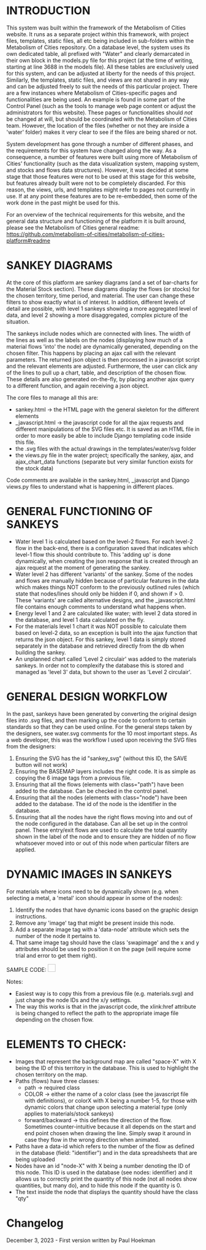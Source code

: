 # INTRODUCTION

This system was built within the framework of the Metabolism of Cities website. It runs as a separate project within this framework, with project files, templates, static files, all etc being included in sub-folders within the Metabolism of Cities repository. On a database level, the system uses its own dedicated table, all prefixed with "Water" and clearly demarcated in their own block in the models.py file for this project (at the time of writing, starting at line 3688 in the models file). All these tables are exclusively used for this system, and can be adjusted at liberty for the needs of this project. Similarly, the templates, static files, and views are not shared in any way and can be adjusted freely to suit the needs of this particular project. There are a few instances where Metabolism of Cities-specific pages and functionalities are being used. An example is found in some part of the Control Panel (such as the tools to manage web page content or adjust the administrators for this website). These pages or functionalities should _not_ be changed at will, but should be coordinated with the Metabolism of Cities team. However, the location of the files (whether or not they are inside a 'water' folder) makes it very clear to see if the files are being shared or not. 

System development has gone through a number of different phases, and the requirements for this system have changed along the way. As a consequence, a number of features were built using more of Metabolism of Cities' functionality (such as the data visualization system, mapping system, and stocks and flows data structures). However, it was decided at some stage that those features were not to be used at this stage for this website, but features already built were not to be completely discarded. For this reason, the views, urls, and templates might refer to pages not currently in use. If at any point these features are to be re-embedded, then some of the work done in the past might be used for this. 

For an overview of the technical requirements for this website, and the general data structure and functioning of the platform it is built around, please see the Metabolism of Cities general readme: https://github.com/metabolism-of-cities/metabolism-of-cities-platform#readme

# SANKEY DIAGRAMS

At the core of this platform are sankey diagrams (and a set of bar-charts for the Material Stock section). These diagrams display the flows (or stocks) for the chosen territory, time period, and material. The user can change these filters to show exactly what is of interest. In addition, different levels of detail are possible, with level 1 sankeys showing a more aggregated level of data, and level 2 showing a more disaggregated, complex picture of the situation.

The sankeys include nodes which are connected with lines. The width of the lines as well as the labels on the nodes (displaying how much of a material flows 'into' the node) are dynamically generated, depending on the chosen filter. This happens by placing an ajax call with the relevant parameters. The returned json object is then processed in a javascript script and the relevant elements are adjusted. Furthermore, the user can click any of the lines to pull up a chart, table, and description of the chosen flow. These details are also generated on-the-fly, by placing another ajax query to a different function, and again receiving a json object. 

The core files to manage all this are:

- sankey.html -> the HTML page with the general skeleton for the different elements
- \_javascript.html -> the javascript code for all the ajax requests and different manipulations of the SVG files etc. It is saved as an HTML file in order to more easily be able to include Django templating code inside this file. 
- the .svg files with the actual drawings in the templates/water/svg folder
- the views.py file in the water project; specifically the sankey, ajax, and ajax\_chart\_data functions (separate but very similar function exists for the stock data)

Code comments are available in the sankey.html, \_javascript and Django views.py files to understand what is happening in different places. 

# GENERAL FUNCTIONING OF SANKEYS

- Water level 1 is calculated based on the level-2 flows. For each level-2 flow in the back-end, there is a configuration saved that indicates which level-1 flow this should contribute to. This 'adding up' is done dynamically, when creating the json response that is created through an ajax request at the moment of generating the sankey. 
- Water level 2 has different 'variants' of the sankey. Some of the nodes and flows are manually hidden because of particular features in the data which makes things NOT conform to the previously outlined rules (which state that nodes/lines should only be hidden if 0, and shown if > 0. These 'variants' are called alternative designs, and the \_javascript.html file contains enough comments to understand what happens when.
- Energy level 1 and 2 are calculated like water; with level 2 data stored in the database, and level 1 data calculated on the fly. 
- For the materials level 1 chart it was NOT possible to calculate them based on level-2 data, so an exception is built into the ajax function that returns the json object. For this sankey, level 1 data is simply stored separately in the database and retrieved directly from the db when building the sankey. 
- An unplanned chart called 'Level 2 circulair' was added to the materials sankeys. In order not to complexify the database this is stored and managed as 'level 3' data, but shown to the user as 'Level 2 circulair'.

# GENERAL DESIGN WORKFLOW

In the past, sankeys have been generated by converting the original design files into .svg files, and then marking up the code to conform to certain standards so that they can be used online. For the general steps taken by the designers, see water.svg comments for the 10 most important steps. As a web developer, this was the workflow I used upon receiving the SVG files from the designers:

1. Ensuring the SVG has the id "sankey\_svg" (without this ID, the SAVE button will not work)
2. Ensuring the BASEMAP layers includes the right code. It is as simple as copying the 6 image tags from a previous file.
3. Ensuring that all the flows (elements with class="path") have been added to the database. Can be checked in the control panel. 
4. Ensuring that all the nodes (elements with class="node") have been added to the database. The id of the node is the identifier in the database.
5. Ensuring that all the nodes have the right flows moving into and out of the node configured in the database. Can all be set up in the control panel. These entry/exit flows are used to calculate the total quantity shown in the label of the node and to ensure they are hidden of no flow whatsoever moved into or out of this node when particular filters are applied.

# DYNAMIC IMAGES IN SANKEYS

For materials where icons need to be dynamically shown (e.g. when selecting a metal, a 'metal' icon should appear in some of the nodes):
1. Identify the nodes that have dynamic icons based on the graphic design instructions.
2. Remove any 'image' tag that might be present inside this node.
3. Add a separate image tag with a 'data-node' attribute which sets the number of the node it pertains to.
4. That same image tag should have the class 'swapimage' and the x and y attributes should be used to position it on the page (will require some trial and error to get them right).

SAMPLE CODE:
  <image data-node="1" width="20" height="20" xlink:href="" class="swapimage" x="247.5" y="84" />

Notes:
- Easiest way is to copy this from a previous file (e.g. materials.svg) and just change the node IDs and the x/y settings.
- The way this works is that in the javascript code, the xlink:href attribute is being changed to reflect the path to the appropriate image file depending on the chosen flow.


# ELEMENTS TO CHECK:

- Images that represent the background map are called "space-X" with X being the ID of this territory in the database. This is used to highlight the chosen territory on the map.
- Paths (flows) have three classes: 
  - path -> required class
  - COLOR -> either the name of a color class (see the javascript file with definitions), or colorX with X being a number 1-5, for those with dynamic colors that change upon selecting a material type (only applies to materials/stock sankeys)
  - forward/backward -> this defines the direction of the flow. Sometimes counter-intuitive because it all depends on the start and end point chosen when drawing the line. Simply swap it around in case they flow in the wrong direction when animated.
- Paths have a data-id which refers to the number of the flow as defined in the database (field: "identifier") and in the data spreadsheets that are being uploaded
- Nodes have an id "node-X" with X being a number denoting the ID of this node. This ID is used in the database (see nodes: identifier) and it allows us to correctly print the quantity of this node (not all nodes show quantities, but many do), and to hide this node if the quantity is 0. 
- The text inside the node that displays the quantity should have the class "qty"

# Changelog

December 3, 2023 - First version written by Paul Hoekman
